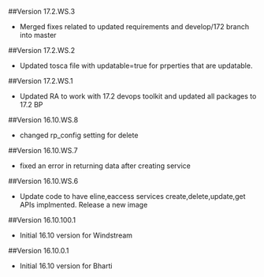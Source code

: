 ##Version 17.2.WS.3
* Merged fixes related to updated requirements and develop/172 branch into master

##Version 17.2.WS.2
* Updated tosca file with updatable=true for prperties that are updatable.

##Version 17.2.WS.1
* Updated RA to work with 17.2 devops toolkit and updated all packages to 17.2 BP

##Version 16.10.WS.8
* changed rp_config setting for delete

##Version 16.10.WS.7
* fixed an error in returning data after creating service

##Version 16.10.WS.6
* Update code to have eline,eaccess services create,delete,update,get APIs implmented.  Release a new image

##Version 16.10.100.1
* Initial 16.10 version for Windstream

##Version 16.10.0.1
* Initial 16.10 version for Bharti


